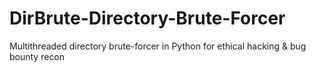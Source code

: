 # DirBrute-Directory-Brute-Forcer
Multithreaded directory brute-forcer in Python for ethical hacking &amp; bug bounty recon
